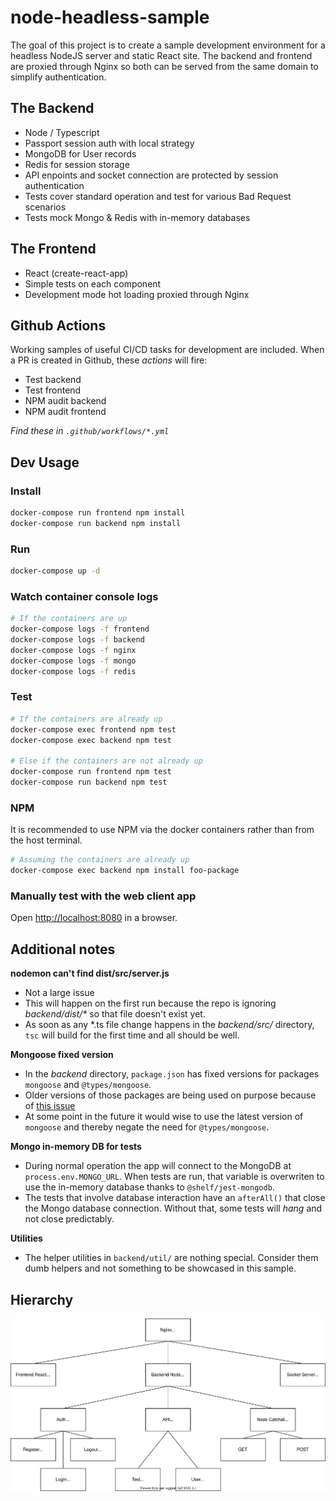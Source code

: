 # node-headless-sample

The goal of this project is to create a sample development environment for a headless NodeJS server and static React site.
The backend and frontend are proxied through Nginx so both can be served from the same domain to simplify authentication.

## The Backend

- Node / Typescript
- Passport session auth with local strategy
- MongoDB for User records
- Redis for session storage
- API enpoints and socket connection are protected by session authentication
- Tests cover standard operation and test for various Bad Request scenarios
- Tests mock Mongo & Redis with in-memory databases

## The Frontend

- React (create-react-app)
- Simple tests on each component
- Development mode hot loading proxied through Nginx

## Github Actions

Working samples of useful CI/CD tasks for development are included.
When a PR is created in Github, these _actions_ will fire:

- Test backend
- Test frontend
- NPM audit backend
- NPM audit frontend

_Find these in `.github/workflows/*.yml`_

## Dev Usage

### Install

```bash
docker-compose run frontend npm install
docker-compose run backend npm install
```

### Run

```bash
docker-compose up -d
```

### Watch container console logs

```bash
# If the containers are up
docker-compose logs -f frontend
docker-compose logs -f backend
docker-compose logs -f nginx
docker-compose logs -f mongo
docker-compose logs -f redis
```

### Test

```bash
# If the containers are already up
docker-compose exec frontend npm test
docker-compose exec backend npm test

# Else if the containers are not already up
docker-compose run frontend npm test
docker-compose run backend npm test
```

### NPM

It is recommended to use NPM via the docker containers rather than from the host terminal.

```bash
# Assuming the containers are already up
docker-compose exec backend npm install foo-package
```

### Manually test with the web client app

Open [http://localhost:8080](http://localhost:8080) in a browser.

## Additional notes

**nodemon can't find dist/src/server.js**

- Not a large issue
- This will happen on the first run because the repo is ignoring _backend/dist/\*_ so that file doesn't exist yet.
- As soon as any \*.ts file change happens in the _backend/src/_ directory, `tsc` will build for the first time and all should be well.

**Mongoose fixed version**

- In the _backend_ directory, `package.json` has fixed versions for packages `mongoose` and `@types/mongoose`.
- Older versions of those packages are being used on purpose because of [this issue](https://github.com/Automattic/mongoose/issues/9606)
- At some point in the future it would wise to use the latest version of `mongoose` and thereby negate the need for `@types/mongoose`.

**Mongo in-memory DB for tests**

- During normal operation the app will connect to the MongoDB at `process.env.MONGO_URL`. When tests are run, that variable is overwriten to use the in-memory database thanks to `@shelf/jest-mongodb`.
- The tests that involve database interaction have an `afterAll()` that close the Mongo database connection. Without that, some tests will _hang_ and not close predictably.

**Utilities**

- The helper utilities in `backend/util/` are nothing special. Consider them dumb helpers and not something to be showcased in this sample.

## Hierarchy

![Hierarchy Image](overview.drawio.svg)
